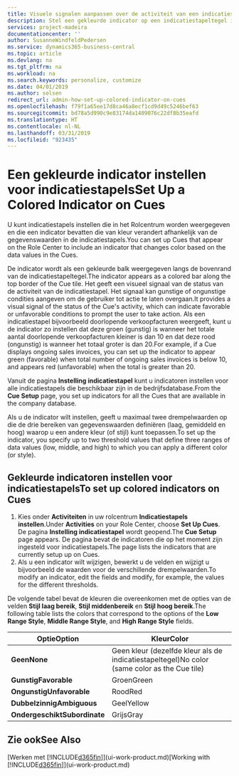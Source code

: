 ```yaml
---
title: Visuele signalen aanpassen over de activiteit van een indicatiestapel | Microsoft Docs
description: Stel een gekleurde indicator op een indicatiestapeltegel in om een aangepast visueel signaal van de activiteit van de indicatiestapel te bieden.
services: project-madeira
documentationcenter: ''
author: SusanneWindfeldPedersen
ms.service: dynamics365-business-central
ms.topic: article
ms.devlang: na
ms.tgt_pltfrm: na
ms.workload: na
ms.search.keywords: personalize, customize
ms.date: 04/01/2019
ms.author: solsen
redirect_url: admin-how-set-up-colored-indicator-on-cues
ms.openlocfilehash: f79f1a65ee17d8ca46a8ecf1cd9d49c5246bef63
ms.sourcegitcommit: bd78a5d990c9e83174da1409076c22df8b35eafd
ms.translationtype: HT
ms.contentlocale: nl-NL
ms.lasthandoff: 03/31/2019
ms.locfileid: "923435"
---
```

# <a name="set-up-a-colored-indicator-on-cues"></a><span data-ttu-id="9bf46-103">Een gekleurde indicator instellen voor indicatiestapels</span><span class="sxs-lookup"><span data-stu-id="9bf46-103">Set Up a Colored Indicator on Cues</span></span>
<span data-ttu-id="9bf46-104">U kunt indicatiestapels instellen die in het Rolcentrum worden weergegeven en die een indicator bevatten die van kleur verandert afhankelijk van de gegevenswaarden in de indicatiestapels.</span><span class="sxs-lookup"><span data-stu-id="9bf46-104">You can set up Cues that appear on the Role Center to include an indicator that changes color based on the data values in the Cues.</span></span>

<span data-ttu-id="9bf46-105">De indicator wordt als een gekleurde balk weergegeven langs de bovenrand van de indicatiestapeltegel.</span><span class="sxs-lookup"><span data-stu-id="9bf46-105">The indicator appears as a colored bar along the top border of the Cue tile.</span></span> <span data-ttu-id="9bf46-106">Het geeft een visueel signaal van de status van de activiteit van de indicatiestapel. Het signaal kan gunstige of ongunstige condities aangeven om de gebruiker tot actie te laten overgaan.</span><span class="sxs-lookup"><span data-stu-id="9bf46-106">It provides a visual signal of the status of the Cue's activity, which can indicate favorable or unfavorable conditions to prompt the user to take action.</span></span> <span data-ttu-id="9bf46-107">Als een indicatiestapel bijvoorbeeld doorlopende verkoopfacturen weergeeft, kunt u de indicator zo instellen dat deze groen (gunstig) is wanneer het totale aantal doorlopende verkoopfacturen kleiner is dan 10 en dat deze rood (ongunstig) is wanneer het totaal groter is dan 20.</span><span class="sxs-lookup"><span data-stu-id="9bf46-107">For example, if a Cue displays ongoing sales invoices, you can set up the indicator to appear green (favorable) when total number of ongoing sales invoices is below 10, and appears red (unfavorable) when the total is greater than 20.</span></span>

<span data-ttu-id="9bf46-108">Vanuit de pagina **Instelling indicatiestapel** kunt u indicatoren instellen voor alle indicatiestapels die beschikbaar zijn in de bedrijfsdatabase.</span><span class="sxs-lookup"><span data-stu-id="9bf46-108">From the **Cue Setup** page, you set up indicators for all the Cues that are available in the company database.</span></span>

<span data-ttu-id="9bf46-109">Als u de indicator wilt instellen, geeft u maximaal twee drempelwaarden op die de drie bereiken van gegevenswaarden definiëren (laag, gemiddeld en hoog) waarop u een andere kleur (of stijl) kunt toepassen.</span><span class="sxs-lookup"><span data-stu-id="9bf46-109">To set up the indicator, you specify up to two threshold values that define three ranges of data values (low, middle, and high) to which you can apply a different color (or style).</span></span>

## <a name="to-set-up-colored-indicators-on-cues"></a><span data-ttu-id="9bf46-110">Gekleurde indicatoren instellen voor indicatiestapels</span><span class="sxs-lookup"><span data-stu-id="9bf46-110">To set up colored indicators on Cues</span></span>
1. <span data-ttu-id="9bf46-111">Kies onder **Activiteiten** in uw rolcentrum **Indicatiestapels instellen**.</span><span class="sxs-lookup"><span data-stu-id="9bf46-111">Under **Activities** on your Role Center, choose **Set Up Cues**.</span></span>  
   <span data-ttu-id="9bf46-112">De pagina **Instelling indicatiestapel** wordt geopend.</span><span class="sxs-lookup"><span data-stu-id="9bf46-112">The **Cue Setup** page appears.</span></span> <span data-ttu-id="9bf46-113">De pagina bevat de indicatoren die op het moment zijn ingesteld voor indicatiestapels.</span><span class="sxs-lookup"><span data-stu-id="9bf46-113">The page lists the indicators that are currently setup up on Cues.</span></span>
2. <span data-ttu-id="9bf46-114">Als u een indicator wilt wijzigen, bewerkt u de velden en wijzigt u bijvoorbeeld de waarden voor de verschillende drempelwaarden.</span><span class="sxs-lookup"><span data-stu-id="9bf46-114">To modify an indicator, edit the fields and modify, for example, the values for the different thresholds.</span></span>  

<span data-ttu-id="9bf46-115">De volgende tabel bevat de kleuren die overeenkomen met de opties van de velden **Stijl laag bereik**, **Stijl middenbereik** en **Stijl hoog bereik**.</span><span class="sxs-lookup"><span data-stu-id="9bf46-115">The following table lists the colors that correspond to the options of the **Low Range Style**, **Middle Range Style**, and **High Range Style** fields.</span></span>

| <span data-ttu-id="9bf46-116">Optie</span><span class="sxs-lookup"><span data-stu-id="9bf46-116">Option</span></span> | <span data-ttu-id="9bf46-117">Kleur</span><span class="sxs-lookup"><span data-stu-id="9bf46-117">Color</span></span> |
| --- | --- |
| <span data-ttu-id="9bf46-118">**Geen**</span><span class="sxs-lookup"><span data-stu-id="9bf46-118">**None**</span></span> |<span data-ttu-id="9bf46-119">Geen kleur (dezelfde kleur als de indicatiestapeltegel)</span><span class="sxs-lookup"><span data-stu-id="9bf46-119">No color (same color as the Cue tile)</span></span>|
| <span data-ttu-id="9bf46-120">**Gunstig**</span><span class="sxs-lookup"><span data-stu-id="9bf46-120">**Favorable**</span></span> |<span data-ttu-id="9bf46-121">Groen</span><span class="sxs-lookup"><span data-stu-id="9bf46-121">Green</span></span> |
| <span data-ttu-id="9bf46-122">**Ongunstig**</span><span class="sxs-lookup"><span data-stu-id="9bf46-122">**Unfavorable**</span></span> |<span data-ttu-id="9bf46-123">Rood</span><span class="sxs-lookup"><span data-stu-id="9bf46-123">Red</span></span> |
| <span data-ttu-id="9bf46-124">**Dubbelzinnig**</span><span class="sxs-lookup"><span data-stu-id="9bf46-124">**Ambiguous**</span></span> |<span data-ttu-id="9bf46-125">Geel</span><span class="sxs-lookup"><span data-stu-id="9bf46-125">Yellow</span></span> |
| <span data-ttu-id="9bf46-126">**Ondergeschikt**</span><span class="sxs-lookup"><span data-stu-id="9bf46-126">**Subordinate**</span></span> |<span data-ttu-id="9bf46-127">Grijs</span><span class="sxs-lookup"><span data-stu-id="9bf46-127">Gray</span></span> |

## <a name="see-also"></a><span data-ttu-id="9bf46-128">Zie ook</span><span class="sxs-lookup"><span data-stu-id="9bf46-128">See Also</span></span>
<span data-ttu-id="9bf46-129">[Werken met [!INCLUDE[d365fin](includes/d365fin_md.md)]](ui-work-product.md)</span><span class="sxs-lookup"><span data-stu-id="9bf46-129">[Working with [!INCLUDE[d365fin](includes/d365fin_md.md)]](ui-work-product.md)</span></span>

